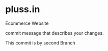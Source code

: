 # pluss.in
Ecommerce Website


commit message that describes your changes.

This commit is by second Branch
